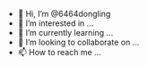 - 👋 Hi, I’m @6464dongling
- 👀 I’m interested in ...
- 🌱 I’m currently learning ...
- 💞️ I’m looking to collaborate on ...
- 📫 How to reach me ...

<!---
6464dongling/6464dongling is a ✨ special ✨ repository because its `README.md` (this file) appears on your GitHub profile.
You can click the Preview link to take a look at your changes.
--->
